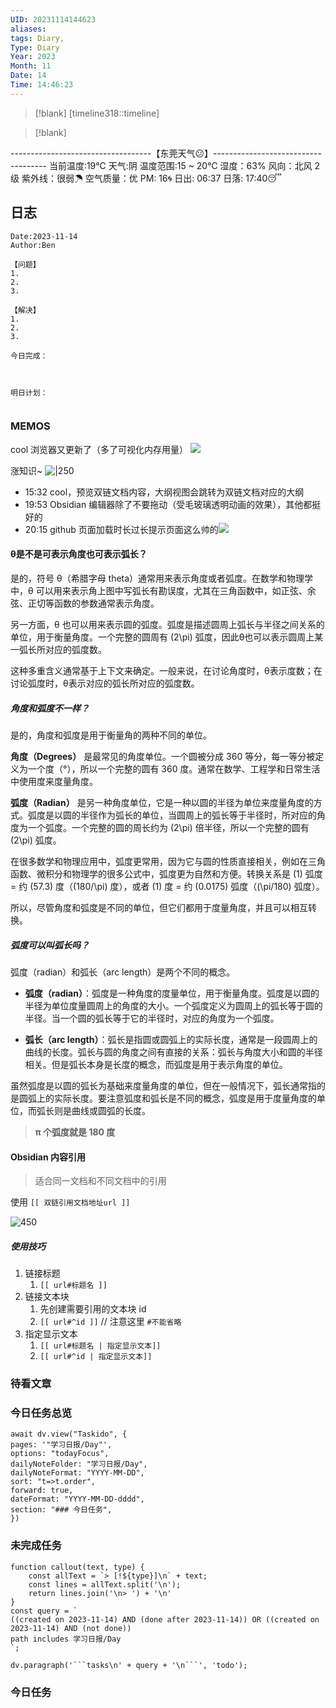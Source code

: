```yaml
---
UID: 20231114144623
aliases: 
tags: Diary,
Type: Diary
Year: 2023
Month: 11
Date: 14
Time: 14:46:23
---
```

> [!blank] 
> [timeline318::timeline]

>[!blank]
> 
-----------------------------------【东莞天气😕】------------------------------------
当前温度:19℃
天气:阴
温度范围:15 ~ 20℃
湿度：63%
风向：北风 2级
紫外线：很弱☂
空气质量：优 PM: 16🌀
日出: 06:37 日落: 17:40😴

## 日志

```
Date:2023-11-14
Author:Ben

【问题】
1.
2.
3.

【解决】
1.
2.
3.

今日完成：



明日计划：


```

### MEMOS

cool 浏览器又更新了（多了可视化内存用量）
![](asset/Pasted%20image%2020231114144630.png)

涨知识~
![|250](asset/4279a58e65ee1b5211e2ca86be683f8.jpg)

- 15:32 cool，预览双链文档内容，大纲视图会跳转为双链文档对应的大纲
- 19:53 Obsidian 编辑器除了不要拖动（受毛玻璃透明动画的效果），其他都挺好的
- 20:15 github 页面加载时长过长提示页面这么帅的![](Pasted%20Image%2020231114201500.png)

#### θ是不是可表示角度也可表示弧长？

是的，符号 θ（希腊字母 theta）通常用来表示角度或者弧度。在数学和物理学中，θ 可以用来表示角上图中写弧长有勘误度，尤其在三角函数中，如正弦、余弦、正切等函数的参数通常表示角度。

另一方面，θ 也可以用来表示圆的弧度。弧度是描述圆周上弧长与半径之间关系的单位，用于衡量角度。一个完整的圆周有 \(2\pi\) 弧度，因此θ也可以表示圆周上某一弧长所对应的弧度数。

这种多重含义通常基于上下文来确定。一般来说，在讨论角度时，θ表示度数；在讨论弧度时，θ表示对应的弧长所对应的弧度数。

##### 角度和弧度不一样？

是的，角度和弧度是用于衡量角的两种不同的单位。

**角度（Degrees）** 是最常见的角度单位。一个圆被分成 360 等分，每一等分被定义为一个度（°），所以一个完整的圆有 360 度。通常在数学、工程学和日常生活中使用度来度量角度。

**弧度（Radian）** 是另一种角度单位，它是一种以圆的半径为单位来度量角度的方式。弧度是以圆的半径作为弧长的单位，当圆周上的弧长等于半径时，所对应的角度为一个弧度。一个完整的圆的周长约为 \(2\pi\) 倍半径，所以一个完整的圆有 \(2\pi\) 弧度。

在很多数学和物理应用中，弧度更常用，因为它与圆的性质直接相关，例如在三角函数、微积分和物理学的很多公式中，弧度更为自然和方便。转换关系是 \(1\) 弧度 = 约 \(57.3\) 度（\(180/\pi\) 度），或者 \(1\) 度 = 约 \(0.0175\) 弧度（\(\pi/180\) 弧度）。

所以，尽管角度和弧度是不同的单位，但它们都用于度量角度，并且可以相互转换。

##### 弧度可以叫弧长吗？

弧度（radian）和弧长（arc length）是两个不同的概念。

- **弧度（radian）**：弧度是一种角度的度量单位，用于衡量角度。弧度是以圆的半径为单位度量圆周上的角度的大小。一个弧度定义为圆周上的弧长等于圆的半径。当一个圆的弧长等于它的半径时，对应的角度为一个弧度。

- **弧长（arc length）**：弧长是指圆或圆弧上的实际长度，通常是一段圆周上的曲线的长度。弧长与圆的角度之间有直接的关系：弧长与角度大小和圆的半径相关。但是弧长本身是长度的概念，而弧度是用于表示角度的单位。

虽然弧度是以圆的弧长为基础来度量角度的单位，但在一般情况下，弧长通常指的是圆弧上的实际长度。要注意弧度和弧长是不同的概念，弧度是用于度量角度的单位，而弧长则是曲线或圆弧的长度。

> **π 个弧度就是 180 度**

#### Obsidian 内容引用

> 适合同一文档和不同文档中的引用

使用 `[[ 双链引用文档地址url ]]`

![450](asset/Pasted%20image%2020231114163824.png)

##### 使用技巧

1. 链接标题
	1. `[[ url#标题名 ]]`
2. 链接文本块
	1. 先创建需要引用的文本块 id
	2. `[[ url#^id ]]` // 注意这里 `#不能省略`
3. 指定显示文本
	1. `[[ url#标题名 | 指定显示文本]]`
	2. `[[ url#^id | 指定显示文本]]`

### 待看文章



### 今日任务总览

```dataviewjs
await dv.view("Taskido", {
pages: '"学习日报/Day"',
options: "todayFocus",
dailyNoteFolder: "学习日报/Day",
dailyNoteFormat: "YYYY-MM-DD",
sort: "t=>t.order",
forward: true,
dateFormat: "YYYY-MM-DD-dddd",
section: "### 今日任务",
})
```

### 未完成任务

```dataviewjs
function callout(text, type) {
    const allText = `> [!${type}]\n` + text;
    const lines = allText.split('\n');
    return lines.join('\n> ') + '\n'
}
const query = `
((created on 2023-11-14) AND (done after 2023-11-14)) OR ((created on 2023-11-14) AND (not done))
path includes 学习日报/Day
`;

dv.paragraph('```tasks\n' + query + '\n```', 'todo');
```


### 今日任务
